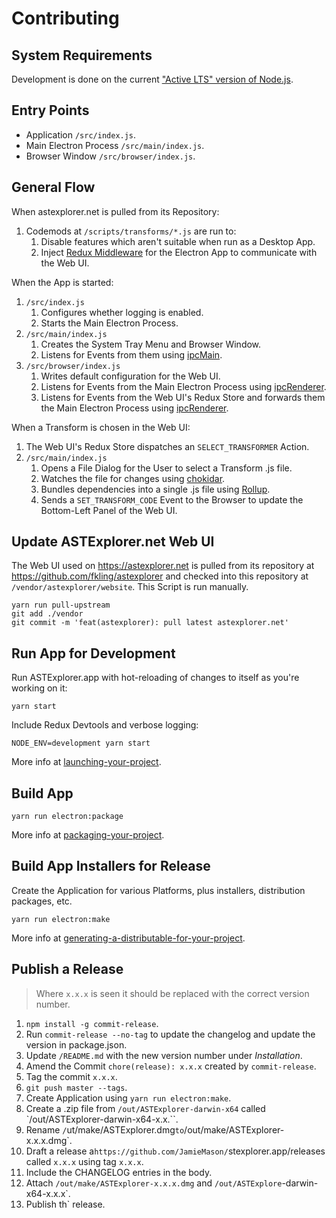 # Contributing

## System Requirements

Development is done on the current
["Active LTS" version of Node.js](https://github.com/nodejs/Release).

## Entry Points

- Application `/src/index.js`.
- Main Electron Process `/src/main/index.js`.
- Browser Window `/src/browser/index.js`.

## General Flow

When astexplorer.net is pulled from its Repository:

1. Codemods at `/scripts/transforms/*.js` are run to:
   1. Disable features which aren't suitable when run as a Desktop App.
   1. Inject [Redux Middleware] for the Electron App to communicate with the Web
      UI.

When the App is started:

1. `/src/index.js`
   1. Configures whether logging is enabled.
   1. Starts the Main Electron Process.
1. `/src/main/index.js`
   1. Creates the System Tray Menu and Browser Window.
   1. Listens for Events from them using [ipcMain].
1. `/src/browser/index.js`
   1. Writes default configuration for the Web UI.
   1. Listens for Events from the Main Electron Process using [ipcRenderer].
   1. Listens for Events from the Web UI's Redux Store and forwards them the
      Main Electron Process using [ipcRenderer].

When a Transform is chosen in the Web UI:

1. The Web UI's Redux Store dispatches an `SELECT_TRANSFORMER` Action.
1. `/src/main/index.js`
   1. Opens a File Dialog for the User to select a Transform .js file.
   1. Watches the file for changes using [chokidar].
   1. Bundles dependencies into a single .js file using [Rollup].
   1. Sends a `SET_TRANSFORM_CODE` Event to the Browser to update the
      Bottom-Left Panel of the Web UI.

## Update ASTExplorer.net Web UI

The Web UI used on https://astexplorer.net is pulled from its repository at
https://github.com/fkling/astexplorer and checked into this repository at
`/vendor/astexplorer/website`. This Script is run manually.

```
yarn run pull-upstream
git add ./vendor
git commit -m 'feat(astexplorer): pull latest astexplorer.net'
```

## Run App for Development

Run ASTExplorer.app with hot-reloading of changes to itself as you're working on
it:

```
yarn start
```

Include Redux Devtools and verbose logging:

```
NODE_ENV=development yarn start
```

More info at [launching-your-project].

## Build App

```
yarn run electron:package
```

More info at [packaging-your-project].

## Build App Installers for Release

Create the Application for various Platforms, plus installers, distribution
packages, etc.

```
yarn run electron:make
```

More info at [generating-a-distributable-for-your-project].

## Publish a Release

> Where `x.x.x` is seen it should be replaced with the correct version number.

1. `npm install -g commit-release`.
1. Run `commit-release --no-tag` to update the changelog and update the version
   in package.json.
1. Update `/README.md` with the new version number under _Installation_.
1. Amend the Commit `chore(release): x.x.x` created by `commit-release`.
1. Tag the commit `x.x.x`.
1. `git push master --tags`.
1. Create Application using `yarn run electron:make`.
1. Create a .zip file from `/out/ASTExplorer-darwin-x64` called
   `/out/ASTExplorer-darwin-x64-x.x.``.
1. Rename `/`ut/make/ASTExplorer.dmg`to`/out/make/ASTExplorer-x.x.x.dmg`.
1. Draft a release a`https://github.com/JamieMason/`stexplorer.app/releases
   called `x.x.x` using tag `x.x.x`.
1. Include the CHANGELOG entries in the body.
1. Attach `/out/make/ASTExplorer-x.x.x.dmg` and
   `/out/ASTExplore`-darwin-x64-x.x.x`.
1. Publish th` release.

[chokidar]: https://github.com/paulmillr/chokidar
[generating-a-distributable-for-your-project]:
  https://github.com/electron-userland/electron-forge/tree/5.x#generating-a-distributable-for-your-project.
[ipcmain]: https://electronjs.org/docs/api/ipc-main
[ipcrenderer]: https://electronjs.org/docs/api/ipc-renderer
[launching-your-project]:
  https://github.com/electron-userland/electron-forge/tree/5.x#launching-your-project.
[packaging-your-project]:
  https://github.com/electron-userland/electron-forge/tree/5.x#packaging-your-project.
[redux middleware]: https://redux.js.org/advanced/middleware
[rollup]: https://rollupjs.org
